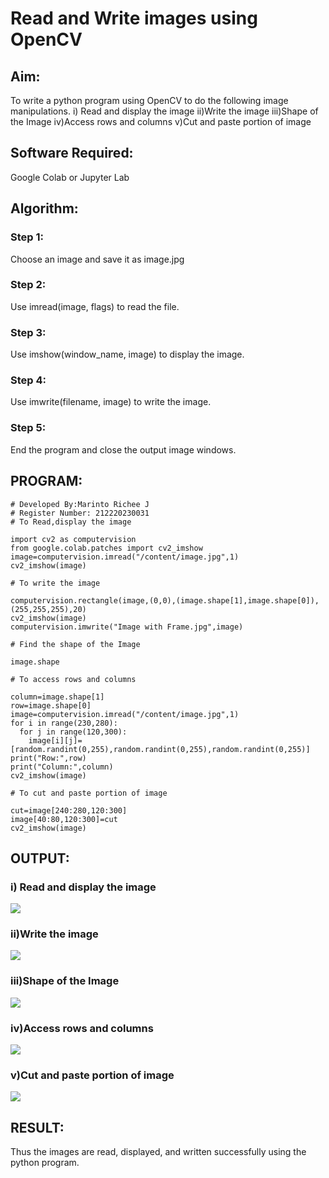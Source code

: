 # Read and Write images using OpenCV

## Aim:
To write a python program using OpenCV to do the following image manipulations. 
i) Read and display the image
ii)Write the image
iii)Shape of the Image
iv)Access rows and columns
v)Cut and paste portion of image
## Software Required:
Google Colab or Jupyter Lab
## Algorithm:
### Step 1: 
Choose an image and save it as image.jpg
### Step 2:
Use imread(image, flags) to read the file.
### Step 3:
Use imshow(window_name, image) to display the image.
### Step 4:
Use imwrite(filename, image) to write the image.
### Step 5:
End the program and close the output image windows.
## PROGRAM:
```
# Developed By:Marinto Richee J
# Register Number: 212220230031
# To Read,display the image

import cv2 as computervision
from google.colab.patches import cv2_imshow
image=computervision.imread("/content/image.jpg",1)
cv2_imshow(image)

# To write the image

computervision.rectangle(image,(0,0),(image.shape[1],image.shape[0]),(255,255,255),20)
cv2_imshow(image)
computervision.imwrite("Image with Frame.jpg",image)

# Find the shape of the Image

image.shape

# To access rows and columns

column=image.shape[1]
row=image.shape[0]
image=computervision.imread("/content/image.jpg",1)
for i in range(230,280):
  for j in range(120,300):
    image[i][j]=[random.randint(0,255),random.randint(0,255),random.randint(0,255)]
print("Row:",row)
print("Column:",column)
cv2_imshow(image)

# To cut and paste portion of image

cut=image[240:280,120:300]
image[40:80,120:300]=cut
cv2_imshow(image)

```
## OUTPUT:
### i) Read and display the image
![](images/read.jpg)
### ii)Write the image
![](images/write.jpg)
### iii)Shape of the Image
![](images/shape.jpg)
### iv)Access rows and columns
![](images/access.jpg)
### v)Cut and paste portion of image
![](images/cut.jpg)
## RESULT:
Thus the images are read, displayed, and written successfully using the python program.
